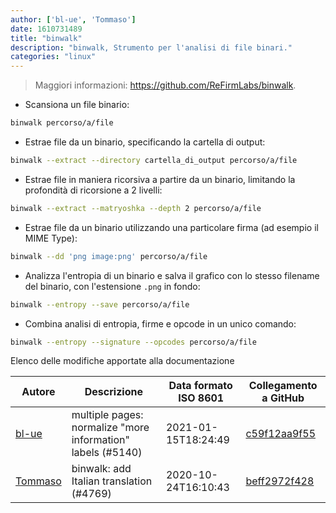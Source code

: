 ```yaml
---
author: ['bl-ue', 'Tommaso']
date: 1610731489
title: "binwalk"
description: "binwalk, Strumento per l'analisi di file binari."
categories: "linux"
---
```

> Maggiori informazioni: <https://github.com/ReFirmLabs/binwalk>.

- Scansiona un file binario:

```bash
binwalk percorso/a/file
```

- Estrae file da un binario, specificando la cartella di output:

```bash
binwalk --extract --directory cartella_di_output percorso/a/file
```

- Estrae file in maniera ricorsiva a partire da un binario, limitando la profondità di ricorsione a 2 livelli:

```bash
binwalk --extract --matryoshka --depth 2 percorso/a/file
```

- Estrae file da un binario utilizzando una particolare firma (ad esempio il MIME Type):

```bash
binwalk --dd 'png image:png' percorso/a/file
```

- Analizza l'entropia di un binario e salva il grafico con lo stesso filename del binario, con l'estensione `.png` in fondo:

```bash
binwalk --entropy --save percorso/a/file
```

- Combina analisi di entropia, firme e opcode in un unico comando:

```bash
binwalk --entropy --signature --opcodes percorso/a/file
```
Elenco delle modifiche apportate alla documentazione


Autore | Descrizione | Data formato ISO 8601 | Collegamento a GitHub
------|-----|-----|-----
[bl-ue](mailto:54780737+bl-ue@users.noreply.github.com) | multiple pages: normalize "more information" labels (#5140) | 2021-01-15T18:24:49 | [c59f12aa9f55](https://github.com/tldr-pages/tldr/commit/c59f12aa9f55d85612ba22e4da86db293ff76977)
[Tommaso](mailto:p.tommy93@gmail.com) | binwalk: add Italian translation (#4769) | 2020-10-24T16:10:43 | [beff2972f428](https://github.com/tldr-pages/tldr/commit/beff2972f42878ac3188dfc38c2660916462704a)

